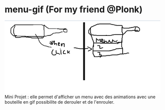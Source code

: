 # menu-gif (For my friend @Plonk)
![alt text](https://github.com/geekabel/menu-gif/blob/master/exemple.PNG)
Mini Projet : elle permet d'afficher un menu avec des animations avec une bouteille en gif
possibilite de derouler et de l'enrouler.
